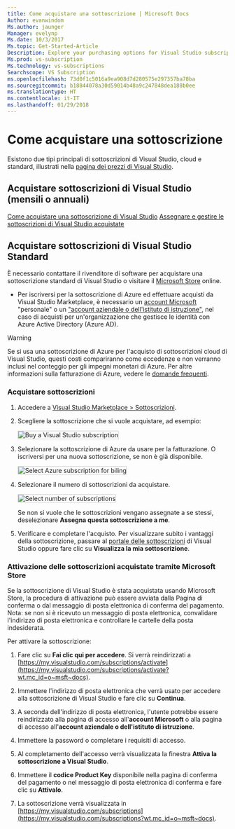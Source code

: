 ```yaml
---
title: Come acquistare una sottoscrizione | Microsoft Docs
Author: evanwindom
Ms.author: jaunger
Manager: evelynp
Ms.date: 10/3/2017
Ms.topic: Get-Started-Article
Description: Explore your purchasing options for Visual Studio subscriptions
Ms.prod: vs-subscription
Ms.technology: vs-subscriptions
Searchscope: VS Subscription
ms.openlocfilehash: 73d0f1c5016a9ea908d7d280575e297357ba78ba
ms.sourcegitcommit: b18844078a30d59014b48a9c247848dea188b0ee
ms.translationtype: HT
ms.contentlocale: it-IT
ms.lasthandoff: 01/29/2018
---
```

# <a name="how-to-buy-a-subscription"></a>Come acquistare una sottoscrizione
Esistono due tipi principali di sottoscrizioni di Visual Studio, cloud e standard, illustrati nella [pagina dei prezzi di Visual Studio](https://www.visualstudio.com/vs/pricing/).

## <a name="buy-visual-studio-cloud-subscriptions-either-monthly-or-annual"></a>Acquistare sottoscrizioni di Visual Studio (mensili o annuali) 

[Come acquistare una sottoscrizione di Visual Studio](/vsts/billing/vs-subscriptions/buy-vs-subscriptions)
[Assegnare e gestire le sottoscrizioni di Visual Studio acquistate](/vsts/billing/vs-subscriptions/manage-vs-subscriptions)

## <a name="buy-visual-studio-standard-subscriptions"></a>Acquistare sottoscrizioni di Visual Studio Standard
È necessario contattare il rivenditore di software per acquistare una sottoscrizione standard di Visual Studio o visitare il [Microsoft Store](https://www.microsoft.com/store) online.

*   Per iscriversi per la sottoscrizione di Azure ed effettuare acquisti da Visual Studio Marketplace, è necessario un [account Microsoft](https://www.microsoft.com/account) "personale" o un ["account aziendale o dell'istituto di istruzione"](/azure/active-directory/sign-up-organization), nel caso di acquisti per un'organizzazione che gestisce le identità con Azure Active Directory (Azure AD).

> [!WARNING]
> Se si usa una sottoscrizione di Azure per l'acquisto di sottoscrizioni cloud di Visual Studio, questi costi compariranno come eccedenze e non verranno inclusi nel conteggio per gli impegni monetari di Azure. Per altre informazioni sulla fatturazione di Azure, vedere le [domande frequenti](/vsts/billing/faq-azure-billing).  

### <a name="buy-subscriptions"></a>Acquistare sottoscrizioni


1.  Accedere a [Visual Studio Marketplace > Sottoscrizioni](https://marketplace.visualstudio.com/subscriptions).

2.  Scegliere la sottoscrizione che si vuole acquistare, ad esempio:

    <img alt="Buy a Visual Studio subscription" src="_img/buy-vs-subscriptions/buy-vs-sub-start.png" style="border: 1px solid #CCCCCC" />

3.  Selezionare la sottoscrizione di Azure da usare per la fatturazione.
O iscriversi per una nuova sottoscrizione, se non è già disponibile.

    <img alt="Select Azure subscription for biling" src="_img/buy-vs-subscriptions/buy-vs-sub-Azure-sub.png" style="border: 1px solid #CCCCCC" />

4.  Selezionare il numero di sottoscrizioni da acquistare.

    <img alt="Select number of subscriptions" src="_img/buy-vs-subscriptions/buy-vs-sub-users.png" style="border: 1px solid #CCCCCC" />

    Se non si vuole che le sottoscrizioni vengano assegnate a se stessi, deselezionare **Assegna questa sottoscrizione a me**.

5.  Verificare e completare l'acquisto. Per visualizzare subito i vantaggi della sottoscrizione, passare al [portale delle sottoscrizioni](https://my.visualstudio.com?wt.mc_id=o~msft~docs) di Visual Studio oppure fare clic su **Visualizza la mia sottoscrizione**.


### <a name="activating-subscriptions-purchased-through-the-microsoft-store"></a>Attivazione delle sottoscrizioni acquistate tramite Microsoft Store

Se la sottoscrizione di Visual Studio è stata acquistata usando Microsoft Store, la procedura di attivazione può essere avviata dalla Pagina di conferma o dal messaggio di posta elettronica di conferma del pagamento. Nota: se non si è ricevuto un messaggio di posta elettronica, convalidare l'indirizzo di posta elettronica e controllare le cartelle della posta indesiderata.

Per attivare la sottoscrizione: 

1. Fare clic su **Fai clic qui per accedere**. Si verrà reindirizzati a [https://my.visualstudio.com/subscriptions/activate](https://my.visualstudio.com/subscriptions/activate?wt.mc_id=o~msft~docs).

2. Immettere l'indirizzo di posta elettronica che verrà usato per accedere alla sottoscrizione di Visual Studio e fare clic su **Continua**.

3. A seconda dell'indirizzo di posta elettronica, l'utente potrebbe essere reindirizzato alla pagina di accesso all'**account Microsoft** o alla pagina di accesso all'**account aziendale o dell'istituto di istruzione**. 

4. Immettere la password o completare i requisiti di accesso.
5. Al completamento dell'accesso verrà visualizzata la finestra **Attiva la sottoscrizione a Visual Studio**.
6. Immettere il **codice Product Key** disponibile nella pagina di conferma del pagamento o nel messaggio di posta elettronica di conferma e fare clic su **Attivalo**.

7. La sottoscrizione verrà visualizzata in [https://my.visualstudio.com/subscriptions](https://my.visualstudio.com/subscriptions?wt.mc_id=o~msft~docs).